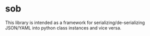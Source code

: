 # sob

This library is intended as a framework for serializing/de-serializing JSON/YAML
into python class instances and vice versa.